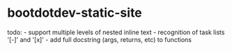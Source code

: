 # bootdotdev-static-site

todo: 
    - support multiple levels of nested inline text
    - recognition of task lists '[-]' and '[x]'
    - add full docstring (args, returns, etc) to functions